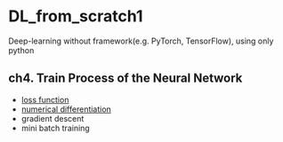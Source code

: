 # DL_from_scratch1
Deep-learning without framework(e.g. PyTorch, TensorFlow), using only python

## ch4. Train Process of the Neural Network
  - [loss function](https://github.com/mjkmain/DL_from_scratch1/tree/main/ch4_Train_NN/1_Loss_Function)
  - [numerical differentiation](https://github.com/mjkmain/DL_from_scratch1/tree/main/ch4_Train_NN/2_numerical_diff)
  - gradient descent
  - mini batch training
